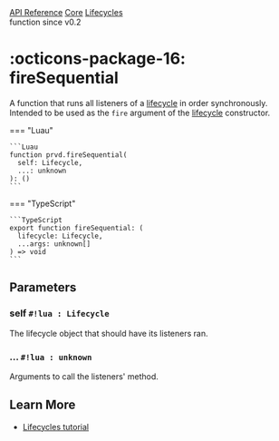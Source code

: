 <div class="pmwdoc-reference-breadcrumbs">
<a href="../../../">API Reference</a>
<a href="../../">Core</a>
<a href="../">Lifecycles</a>
</div>
<div class="pmwdoc-reference-tags">
<span class="pmwdoc-reference-highlight">function</span>
<span class="pmwdoc-reference-since">since v0.2</span>
</div>

# :octicons-package-16: fireSequential

A function that runs all listeners of a [lifecycle](../types/lifecycle.md) in
order synchronously. Intended to be used as the `fire` argument of the
[lifecycle](../types/lifecycle.md) constructor.

=== "Luau"

    ```Luau
    function prvd.fireSequential(
      self: Lifecycle,
      ...: unknown
    ): ()
    ```

=== "TypeScript"

    ```TypeScript
    export function fireSequential: (
      lifecycle: Lifecycle,
      ...args: unknown[]
    ) => void
    ```

## Parameters

### self `#!lua : Lifecycle`

The lifecycle object that should have its listeners ran.

### ... `#!lua : unknown`

Arguments to call the listeners' method.

## Learn More

- [Lifecycles tutorial](../../../tutorials/fundamentals/lifecycles.md)
